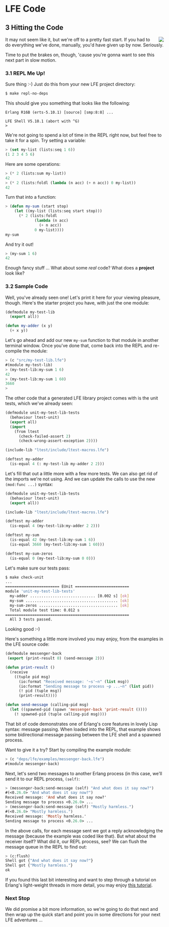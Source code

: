 # LFE Code


## 3 Hitting the Code

<img src="https://raw.githubusercontent.com/lfe/docs/master/docs/current/images/smash.jpg"
     style="float: right; padding-left: 1em;">It may not seem like it,
but we're off to a pretty fast start. If you had to do everything we've
done, manually, you'd have given up by now. Seriously.

Time to put the brakes on, though, 'cause you're gonna want to see this next
part in slow motion.


### 3.1 REPL Me Up!

Sure thing :-) Just do this from your new LFE project directory:

```bash
$ make repl-no-deps
```

This should give you something that looks like the following:

```
Erlang R16B (erts-5.10.1) [source] [smp:8:8] ...

LFE Shell V5.10.1 (abort with ^G)
>
```

We're not going to spend a lot of time in the REPL right now, but feel free to
take it for a spin. Try setting a variable:

```lisp
> (set my-list (lists:seq 1 6))
(1 2 3 4 5 6)
```

Here are some operations:

```lisp
> (* 2 (lists:sum my-list))
42
> (* 2 (lists:foldl (lambda (n acc) (+ n acc)) 0 my-list))
42
```

Turn that into a function:

```lisp
> (defun my-sum (start stop)
    (let ((my-list (lists:seq start stop)))
      (* 2 (lists:foldl
             (lambda (n acc)
               (+ n acc))
             0 my-list))))
my-sum
```

And try it out!

```lisp
> (my-sum 1 6)
42
```

Enough fancy stuff ... What about some *real* code? What does a **project**
look like?


### 3.2 Sample Code

Well, you've already seen one! Let's print it here for your viewing pleasure,
though. Here's the starter project you have, with just the one module:

```lisp
(defmodule my-test-lib
  (export all))

(defun my-adder (x y)
  (+ x y))
```

Let's go ahead and add our new ``my-sum`` function to that module in another
terminal window. Once you've done that, come back into the REPL and re-compile
the module:

```lisp
> (c "src/my-test-lib.lfe")
#(module my-test-lib)
> (my-test-lib:my-sum 1 6)
42
> (my-test-lib:my-sum 1 60)
3660
>
```

The other code that a generated LFE library project comes with is the unit
tests, which we've already seen:

```lisp
(defmodule unit-my-test-lib-tests
  (behaviour ltest-unit)
  (export all)
  (import
    (from ltest
      (check-failed-assert 2)
      (check-wrong-assert-exception 2))))

(include-lib "ltest/include/ltest-macros.lfe")

(deftest my-adder
  (is-equal 4 (: my-test-lib my-adder 2 2)))
```

Let's fill that out a little more with a few more tests. We can
also get rid of the imports we're not using. And we can update
the calls to use the new ``(mod:func ...)`` syntax:

```lisp
(defmodule unit-my-test-lib-tests
  (behaviour ltest-unit)
  (export all))

(include-lib "ltest/include/ltest-macros.lfe")

(deftest my-adder
  (is-equal 4 (my-test-lib:my-adder 2 2)))

(deftest my-sum
  (is-equal 42 (my-test-lib:my-sum 1 6))
  (is-equal 3660 (my-test-lib:my-sum 1 60)))

(deftest my-sum-zeros
  (is-equal 0 (my-test-lib:my-sum 0 0)))
```

Let's make sure our tests pass:

```bash
$ make check-unit
...
======================== EUnit ========================
module 'unit-my-test-lib-tests'
  my-adder ............................. [0.002 s] [ok]
  my-sum ......................................... [ok]
  my-sum-zeros ................................... [ok]
  Total module test time: 0.012 s
=======================================================
  All 3 tests passed.
```

Looking good :-)

Here's something a little more involved you may enjoy, from the examples in the
LFE source code:

```lisp
(defmodule messenger-back
 (export (print-result 0) (send-message 2)))

(defun print-result ()
  (receive
    ((tuple pid msg)
      (io:format "Received message: '~s'~n" (list msg))
      (io:format "Sending message to process ~p ...~n" (list pid))
      (! pid (tuple msg))
      (print-result))))

(defun send-message (calling-pid msg)
  (let ((spawned-pid (spawn 'messenger-back 'print-result ())))
    (! spawned-pid (tuple calling-pid msg))))
```

That bit of code demonstrates one of Erlang's core features in lovely Lisp
syntax: message passing. When loaded into the REPL, that example shows some
bidirectional message passing between the LFE shell and a spawned process.

Want to give it a try? Start by compiling the example module:

```lisp
> (c "deps/lfe/examples/messenger-back.lfe")
#(module messenger-back)
```

Next, let's send two messages to another Erlang process (in this case, we'll
send it to our REPL process, ``(self)``:

```lisp
> (messenger-back:send-message (self) "And what does it say now?")
#(<0.26.0> "And what does it say now?")
Received message: 'And what does it say now?'
Sending message to process <0.26.0> ...
> (messenger-back:send-message (self) "Mostly harmless.")
#(<0.26.0> "Mostly harmless.")
Received message: 'Mostly harmless.'
Sending message to process <0.26.0> ...
```

In the above calls, for each message sent we got a reply acknowledging the
message (because the example was coded like that). But what about the receiver
itself? What did it, our REPL process, see? We can flush the message
queue in the REPL to find out:

```lisp
> (c:flush)
Shell got {"And what does it say now?"}
Shell got {"Mostly harmless."}
ok
```

If you found this last bit interesting and want to step through a tutorial on
Erlang's light-weight threads in more detail, you may enjoy
[this tutorial](http://docs.lfe.io/tutorials/processes/1.html).


### Next Stop

We did promise a bit more information, so we're going to do that
next and then wrap up the quick start and point you in some
directions for your next LFE adventures ...


